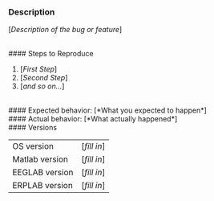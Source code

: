 ### Description

[*Description of the bug or feature*]

<br>
#### Steps to Reproduce

1. [*First Step*]
2. [*Second Step*]
3. [*and so on...*]


<br>
#### Expected behavior:
[*What you expected to happen*]


<br>
#### Actual behavior:
[*What actually happened*]


<br>
#### Versions

|   |   |
|----| ---- | 
| OS version     | [*fill in*] |
| Matlab version | [*fill in*] |
| EEGLAB version | [*fill in*] |
| ERPLAB version | [*fill in*] |
